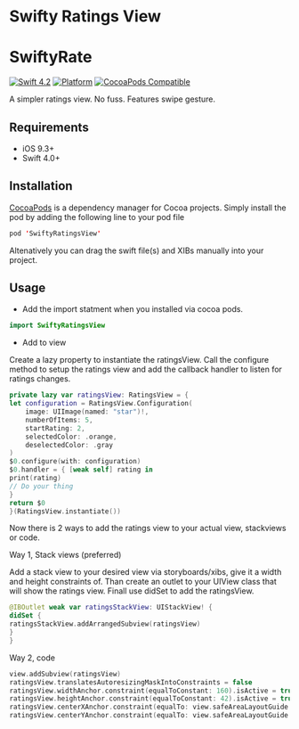 # Swifty Ratings View

# SwiftyRate

[![Swift 4.2](https://img.shields.io/badge/swift-4.2-ED523F.svg?style=flat)](https://swift.org/download/)
[![Platform](https://img.shields.io/cocoapods/p/SwiftyRate.svg?style=flat)]()
[![CocoaPods Compatible](https://img.shields.io/cocoapods/v/SwiftyRatingsView.svg)](https://img.shields.io/cocoapods/v/SwiftyRatingsView.svg)

A simpler ratings view. No fuss. Features swipe gesture.

## Requirements

- iOS 9.3+
- Swift 4.0+

## Installation

[CocoaPods](https://developers.google.com/admob/ios/quick-start#streamlined_using_cocoapods) is a dependency manager for Cocoa projects. Simply install the pod by adding the following line to your pod file


```swift
pod 'SwiftyRatingsView'
```

Altenatively you can drag the swift file(s) and XIBs manually into your project.

## Usage

- Add the import statment when you installed via cocoa pods. 

```swift
import SwiftyRatingsView 
```

- Add to view

Create a lazy property to instantiate the ratingsView. Call the configure method to setup the ratings view and add the callback handler to listen for ratings changes.
```swift
private lazy var ratingsView: RatingsView = {
let configuration = RatingsView.Configuration(
    image: UIImage(named: "star")!,
    numberOfItems: 5,
    startRating: 2,
    selectedColor: .orange,
    deselectedColor: .gray
)
$0.configure(with: configuration)
$0.handler = { [weak self] rating in
print(rating)
// Do your thing
}
return $0
}(RatingsView.instantiate())
```

Now there is 2 ways to add the ratings view to your actual view, stackviews or code.

Way 1, Stack views (preferred)

Add a stack view to your desired view via storyboards/xibs, give it a width and height constraints of. Than create an outlet to your UIView class that will show the ratings view. Finall use didSet to add the ratingsView.
```swift
@IBOutlet weak var ratingsStackView: UIStackView! {
didSet {
ratingsStackView.addArrangedSubview(ratingsView)
}
}
```

Way 2, code

```swift
view.addSubview(ratingsView)
ratingsView.translatesAutoresizingMaskIntoConstraints = false
ratingsView.widthAnchor.constraint(equalToConstant: 160).isActive = true
ratingsView.heightAnchor.constraint(equalToConstant: 42).isActive = true
ratingsView.centerXAnchor.constraint(equalTo: view.safeAreaLayoutGuide.centerXAnchor).isActive = true
ratingsView.centerYAnchor.constraint(equalTo: view.safeAreaLayoutGuide.centerYAnchor).isActive = true
```



